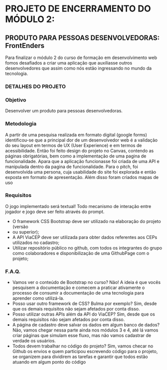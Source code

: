 # PROJETO DE ENCERRAMENTO DO MÓDULO 2:
## PRODUTO PARA PESSOAS DESENVOLVEDORAS: FrontEnders
Para finalizar o módulo 2 do curso de formação em desenvolvimento web fomos 
desafiados a criar uma aplicação que auxiliasse outros desenvolvedores que  assim 
como nós estão ingressando no mundo da tecnologia.  
### DETALHES DO PROJETO
### Objetivo
Desenvolver um produto para pessoas desenvolvedoras.
### Metodologia
A partir de uma pesquisa realizada em formato digital (google forms) identificou-se
que a principal dor de um desenvolvedor web é a validação do seu layout em termos de 
UX (User Experience) e em termos de acessibilidade. 
Então foi feito design do projeto no Canvas, contendo as páginas obrigatórias, bem como 
a implementação de uma pagina de funcionalidade. 
Apara que a aplicação funcionasse foi criada de uma API e manipulada dentro da pagina de 
funcionalidade. 
Para o pitch, foi desenvolvida uma persona, cuja usabilidade do site foi explorada e 
então exposta em formato de apresentação. Além disso foram criados mapas de uso
 
### Requisitos
O jogo implementado será textual! Todo mecanismo de interação entre jogador e jogo
deve ser feito através do prompt.
* O framework CSS Bootstrap deve ser utilizado na elaboração do projeto (versão
* ou superior);
* A API ViaCEP deve ser utilizada para obter dados referentes aos CEPs utilizados
no cadastro;
* Utilizar repositório público no github, com todos os integrantes do grupo como
colaboradores e disponibilização de uma GithubPage com o projeto;
### F.A.Q.
* Vamos ver o conteúdo de Bootstrap no curso?
 Não! A ideia é que vocês pesquisem a documentação e comecem a
praticar ativamente o processo de consumir a documentação de uma
tecnologia para aprender como utilizá-la.
* Posso usar outro framework de CSS? Bulma por exemplo?
 Sim, desde que os demais requisitos não sejam afetados por conta disso.
* Posso utilizar outras APIs além da API do ViaCEP?
 Sim, desde que os demais requisitos não sejam afetados por conta disso.
* A página de cadastro deve salvar os dados em algum banco de dados?
 Não, vamos chegar nessa parte ainda nos módulos 3 e 4, até lá vamos
criar páginas que simulam esse fluxo, mas não vamos cadastrar de
verdade os usuários.
* Todos devem trabalhar no código do projeto?
 Sim, vamos checar no Github os envios e quem participou escrevendo
código para o projeto, se organizem para dividirem as tarefas e garantir
que todos estão atuando em algum ponto do código